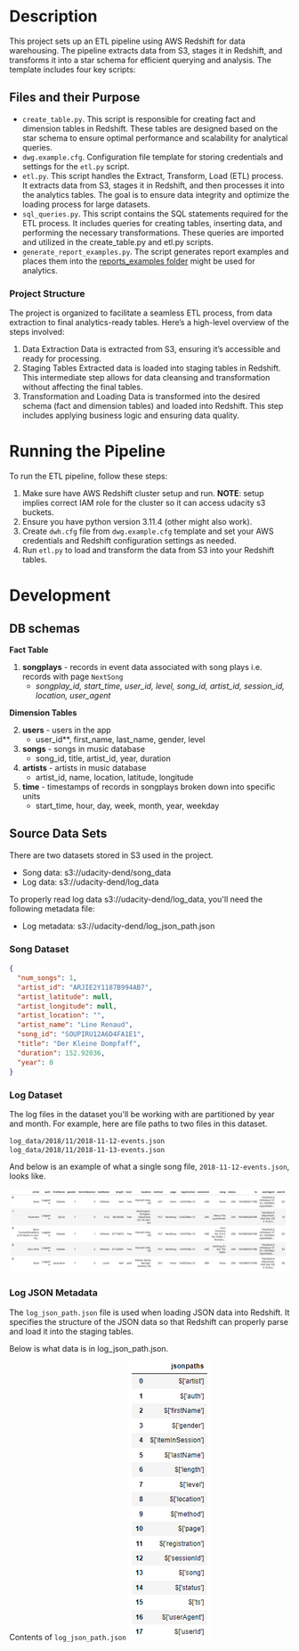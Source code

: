 # Description
This project sets up an ETL pipeline using AWS Redshift for data warehousing. The pipeline extracts data from S3, stages it in Redshift, and transforms it into a star schema for efficient querying and analysis. The template includes four key scripts:

## Files and their Purpose
 - `create_table.py`. This script is responsible for creating fact and dimension tables in Redshift. These tables are designed based on the star schema to ensure optimal performance and scalability for analytical queries.
 - `dwg.example.cfg`. Configuration file template for storing credentials and settings for the `etl.py` script.
 - `etl.py`. This script handles the Extract, Transform, Load (ETL) process. It extracts data from S3, stages it in Redshift, and then processes it into the analytics tables. The goal is to ensure data integrity and optimize the loading process for large datasets.
 - `sql_queries.py`. This script contains the SQL statements required for the ETL process. It includes queries for creating tables, inserting data, and performing the necessary transformations. These queries are imported and utilized in the create_table.py and etl.py scripts.
  - `generate_report_examples.py`. The script generates report examples and places them into the [reports_examples folder](./reports_examples/) might be used for analytics.

### Project Structure
The project is organized to facilitate a seamless ETL process, from data extraction to final analytics-ready tables. Here’s a high-level overview of the steps involved:
 1. Data Extraction
 Data is extracted from S3, ensuring it’s accessible and ready for processing.
 2. Staging Tables
 Extracted data is loaded into staging tables in Redshift. This intermediate step allows for data cleansing and transformation without affecting the final tables.
 3. Transformation and Loading
 Data is transformed into the desired schema (fact and dimension tables) and loaded into Redshift. This step includes applying business logic and ensuring data quality.

# Running the Pipeline
To run the ETL pipeline, follow these steps:
1. Make sure have AWS Redshift cluster setup and run. **NOTE**: setup implies correct IAM role for the cluster so it can access udacity s3 buckets.
2. Ensure you have python version 3.11.4 (other might also work).
3. Create `dwh.cfg` file from `dwg.example.cfg` template and set your AWS credentials and Redshift configuration settings as needed.
4. Run `etl.py` to load and transform the data from S3 into your Redshift tables.

# Development
## DB schemas
**Fact Table**

 1. **songplays** - records in event data associated with song plays i.e. records with page `NextSong`
    - *songplay_id, start_time, user_id, level, song_id, artist_id, session_id, location, user_agent*

**Dimension Tables**

 2. **users** - users in the app
    - user_id**, first_name, last_name, gender, level
 4. **songs** - songs in music database
    - song_id, title, artist_id, year, duration
 5. **artists** - artists in music database
    - artist_id, name, location, latitude, longitude
 6. **time** - timestamps of records in songplays broken down into specific units
    - start_time, hour, day, week, month, year, weekday

## Source Data Sets
There are two datasets stored in S3 used in the project.
 - Song data: s3://udacity-dend/song_data
 - Log data: s3://udacity-dend/log_data

To properly read log data s3://udacity-dend/log_data, you'll need the following metadata file:
 - Log metadata: s3://udacity-dend/log_json_path.json


### Song Dataset
```json
{
  "num_songs": 1,
  "artist_id": "ARJIE2Y1187B994AB7",
  "artist_latitude": null,
  "artist_longitude": null,
  "artist_location": "",
  "artist_name": "Line Renaud",
  "song_id": "SOUPIRU12A6D4FA1E1",
  "title": "Der Kleine Dompfaff",
  "duration": 152.92036,
  "year": 0
}
```

### Log Dataset
The log files in the dataset you'll be working with are partitioned by year and month. For example, here are file paths to two files in this dataset.

    log_data/2018/11/2018-11-12-events.json
    log_data/2018/11/2018-11-13-events.json

And below is an example of what a single song file, `2018-11-12-events.json`, looks like.

![Log Data Set Structure](docs/events-data-example.png)

### Log JSON Metadata
The `log_json_path.json` file is used when loading JSON data into Redshift. It specifies the structure of the JSON data so that Redshift can properly parse and load it into the staging tables.

Below is what data is in log_json_path.json.

Contents of `log_json_path.json`
![Log Data Set Structure](docs/log_json_path_structure.png)